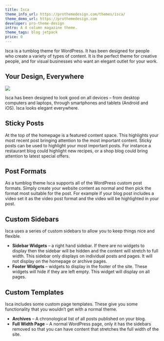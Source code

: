 ```yaml
---
title: Isca
theme_info_url: https://prothemedesign.com/themes/isca/
theme_demo_url: https://prothemedesign.com
developer: pro-theme-design
intro: A 4 column magazine theme.
theme_tags: blog jetpack
price: 0
---
```


Isca is a tumblog theme for WordPress. It has been designed for people who create a variety of types of content. It is the perfect theme for creative people, and for visual businesses who want an elegant outlet for your work.

## Your Design, Everywhere

<img src="https://theme.files.wordpress.com/2013/07/isca-in-use1.png?w=640&h=397" />

Isca has been designed to look good on all devices – from desktop computers and laptops, through smartphones and tablets (Android and iOS). Isca looks elegant everywhere.

## Sticky Posts

At the top of the homepage is a featured content space. This highlights your most recent post bringing attention to the most important content. Sticky posts can be used to highlight your most important posts. For instance a restaurant blog could highlight new recipes, or a shop blog could bring attention to latest special offers.

## Post Formats

As a tumblog theme Isca supports all of the WordPress custom post formats. Simply create your website content as normal and then pick the format most suitable for the post. For example if your blog post includes a video set it as the video post format and the video will be highlighted in your post.

## Custom Sidebars

Isca uses a series of custom sidebars to allow you to keep things nice and flexible.

* <strong>Sidebar Widgets</strong> – a right hand sidebar. If there are no widgets to display then the sidebar will be hidden and the content will stretch to full width. This sidebar only displays on individual posts and pages. It will not display on the homepage or archive pages.
* <strong>Footer Widgets</strong> – widgets to display in the footer of the site. These widgets will hide if they are left empty. This widget will display on all pages.

## Custom Templates

Isca includes some custom page templates. These give you some functionality that you wouldn’t get with a normal theme.

* <strong>Archives</strong> – A chronological list of all posts published on your blog.
* <strong>Full Width Page</strong> – A normal WordPress page, only it has the sidebars removed so that you can have content that stretches the full width of the site.
